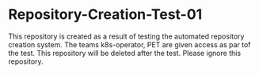 # Repository-Creation-Test-01
This repository is created as a result of testing the automated repository creation system. The teams k8s-operator, PET are given access as par tof the test. This repository will be deleted after the test. Please ignore this repository.

